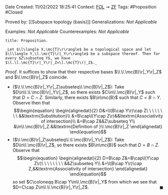 <br />
<br />

Date Created: 11/02/2022 18:25:41
Context: [$\textrm{FOL}$](obsidian://open?file=First%20Order%20Logic)$\,\,\rightsquigarrow\,\,$[$\textrm{ZF}$](obsidian://open?file=Zermelo-Fraenkel%20Set%20Theory)
Tags: #Proposition #Closed 

Proved by: [[Subspace topology (basis)]]
Generalizations: _Not Applicable_

Examples: _Not Applicable_
Counterexamples: _Not Applicable_

``` ad-Proposition
title: Proposition.

_Let $\l\langle X,\mc{T}\r\rangle$ be a topological space and let $\l\langle Y,\l.\mc{T}\r|_Y\r\rangle$ be a subspace thereof. Then for every $Z\subseteq Y$, we have $\l.\l.\mc{T}\r|_Y\r|_Z=\l.\mc{T}\r|_Z$._

```

_Proof_. It suffices to show that their respective bases $\l.\l.\mc{B}\r|_Y\r|_Z$ and $\l.\mc{B}\r|_Z$ coincide.
* ($\l.\l.\mc{B}\r|_Y\r|_Z\subseteq\l.\mc{B}\r|_Z$): Take $D\in\l.\l.\mc{B}\r|_Y\r|_Z$, so there exists $C\in\l.\mc{B}\r|_Y$ such that $D=C\cap Z$. Similarly, there exists $B\in\mc{B}$ such that $C=B\cap Y$. Observe then that
$$\begin{equation}
    \begin{alignedat}{2}
        D&=\l(B\cap Y\r)\cap Z\ \ \ \ \ \ \ \ &&\textrm{Substitution}\\
        &=B\cap\l(Y\cap Z\r)&&\textrm{Associativity of intersection}\\
        &=B\cap Z&&Z\subseteq Y\\
        &\in\l.\mc{B}\r|_Z.&&\textrm{Definition of }\l.\mc{B}\r|_Z
    \end{alignedat}
\end{equation}$$
* ($\l.\mc{B}\r|_Z\subseteq\l.\l.\mc{B}\r|_Y\r|_Z$): Take $D\in\l.\mc{B}\r|_Z$, so there exists $B\in\mc{B}$ such that $D=B\cap Z$. Observe that
$$\begin{equation}
    \begin{alignedat}{2}
        D=B\cap Z&=B\cap\l(Y\cap Z\r)\ \ \ \ \ \ \ \ &&Z\subseteq Y\\
        &=\l(B\cap Y\r)\cap Z,&&\textrm{Associativity of intersection}
    \end{alignedat}
\end{equation}$$
so set $C\coloneqq B\cap Y\in\l.\mc{B}\r|_Y$ from which we see that $D=C\cap Z\in\l.\l.\mc{B}\r|_Y\r|_Z$.<span style="float:right;">$\blacksquare$</span>
